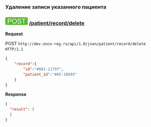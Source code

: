 ### Удаление записи указанного пациента

### ![POST](../../../../../img/post.png) [/patient/record/delete](../index.md)

**Request**

POST `http://dev.onco-reg.ru/api/1.0/json/patient/record/delete HTTP/1.1`

```json
{
    "record":{
        "id":"#881:11797",
        "patient_id":"#65:10693"
    }
}
```

**Response**
```json
{
  "result": [
  ]
}
```
